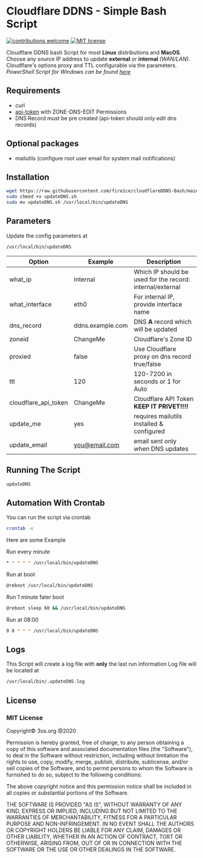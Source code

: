 # Cloudflare DDNS - Simple Bash Script

[![contributions welcome](https://img.shields.io/badge/contributions-welcome-brightgreen.svg?style=flat)](https://github.com/fire1ce/3os.org/tree/master/src)
[![MIT license](https://img.shields.io/badge/License-MIT-blue.svg)](https://mit-license.org/)

Cloudflare DDNS bash Script for most __Linux__ distributions and __MacOS__.  
Choose any source IP address to update  __external__ or __internal__  _(WAN/LAN)_.  
Cloudflare's options proxy and TTL configurable via the parameters.  
_PowerShell Script for Windows can be found [here](https://github.com/fire1ce/cloudflareDDNS-PowerShell)_


## Requirements

*   curl
*   [api-token](https://dash.cloudflare.com/profile/api-tokens) with ZONE-DNS-EDIT Permissions
*   DNS Record must be pre created (api-token should only edit dns records)

## Optional packages
*   mailutils (configure root user email for system mail notifications)

## Installation

```bash
wget https://raw.githubusercontent.com/fire1ce/cloudflareDDNS-Bash/main/updateDNS.sh
sudo chmod +x updateDNS.sh
sudo mv updateDNS.sh /usr/local/bin/updateDNS
```

## Parameters

Update the config parameters at

```bash
/usr/local/bin/updateDNS
```

| __Option__           | __Example__      | __Description__                                           |
| -------------------- | ---------------- | --------------------------------------------------------- |
| what_ip              | internal         | Which IP should be used for the record: internal/external |
| what_interface       | eth0             | For internal IP, provide interface name                   |
| dns_record           | ddns.example.com | DNS __A__ record which will be updated                    |
| zoneid               | ChangeMe         | Cloudflare's Zone ID                                      |
| proxied              | false            | Use Cloudflare proxy on dns record true/false             |
| ttl                  | 120              | 120-7200 in seconds or 1 for Auto                         |
| cloudflare_api_token | ChangeMe         | Cloudflare API Token __KEEP IT PRIVET!!!!__               |
| update_me            | yes              | requires mailutils installed & configured                 |
| update_email         | you@email.com    | email sent only when DNS updates                          |

## Running The Script

```bash
updateDNS
```

## Automation With Crontab

You can run the script via crontab

```bash
crontab -e
```

Here are some Example

Run every minute

```bash
* * * * * /usr/local/bin/updateDNS
```

Run at boot

```bash
@reboot /usr/local/bin/updateDNS
```

Run 1 minute fater boot

```bash
@reboot sleep 60 && /usr/local/bin/updateDNS
```

Run at 08:00

```bash
0 8 * * * /usr/local/bin/updateDNS
```

## Logs

This Script will create a log file with __only__ the last run information
Log file will be located at

```bash
/usr/local/bin/.updateDNS.log
```

## License

### MIT License

Copyright© 3os.org @2020

Permission is hereby granted, free of charge, to any person obtaining a copy
of this software and associated documentation files (the "Software"), to
deal in the Software without restriction, including without limitation the
rights to use, copy, modify, merge, publish, distribute, sublicense, and/or
sell copies of the Software, and to permit persons to whom the Software is
furnished to do so, subject to the following conditions:

The above copyright notice and this permission notice shall be included in
all copies or substantial portions of the Software.

THE SOFTWARE IS PROVIDED "AS IS", WITHOUT WARRANTY OF ANY KIND, EXPRESS OR
IMPLIED, INCLUDING BUT NOT LIMITED TO THE WARRANTIES OF MERCHANTABILITY,
FITNESS FOR A PARTICULAR PURPOSE AND NON-INFRINGEMENT. IN NO EVENT SHALL THE
AUTHORS OR COPYRIGHT HOLDERS BE LIABLE FOR ANY CLAIM, DAMAGES OR OTHER
LIABILITY, WHETHER IN AN ACTION OF CONTRACT, TORT OR OTHERWISE, ARISING
FROM, OUT OF OR IN CONNECTION WITH THE SOFTWARE OR THE USE OR OTHER DEALINGS
IN THE SOFTWARE.
